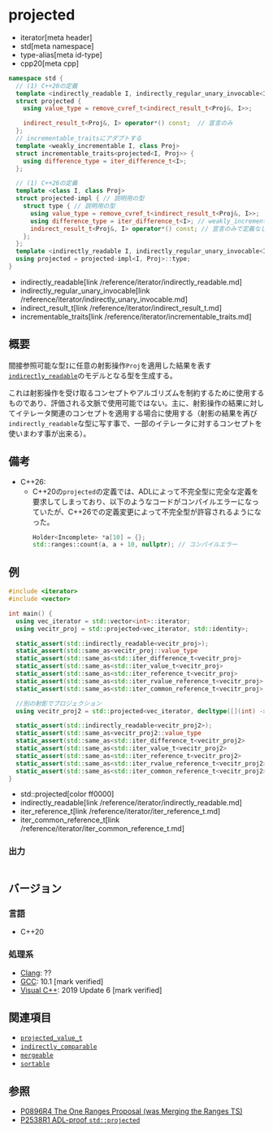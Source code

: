 # projected
* iterator[meta header]
* std[meta namespace]
* type-alias[meta id-type]
* cpp20[meta cpp]

```cpp
namespace std {
  // (1) C++20の定義
  template <indirectly_readable I, indirectly_regular_unary_invocable<I> Proj>
  struct projected {
    using value_type = remove_cvref_t<indirect_result_t<Proj&, I>>;

    indirect_result_t<Proj&, I> operator*() const;	// 宣言のみ
  };
  // incrementable_traitsにアダプトする
  template <weakly_incrementable I, class Proj>
  struct incrementable_traits<projected<I, Proj>> {
    using difference_type = iter_difference_t<I>;
  };

  // (1) C++26の定義
  template <class I, class Proj>
  struct projected-impl { // 説明用の型
    struct type { // 説明用の型
      using value_type = remove_cvref_t<indirect_result_t<Proj&, I>>;
      using difference_type = iter_difference_t<I>; // weakly_incrementableをモデル化する場合にのみ存在する
      indirect_result_t<Proj&, I> operator*() const; // 宣言のみで定義なし
    };
  };
  template <indirectly_readable I, indirectly_regular_unary_invocable<I> Proj>
  using projected = projected-impl<I, Proj>::type;
}
```
* indirectly_readable[link /reference/iterator/indirectly_readable.md]
* indirectly_regular_unary_invocable[link /reference/iterator/indirectly_unary_invocable.md]
* indirect_result_t[link /reference/iterator/indirect_result_t.md]
* incrementable_traits[link /reference/iterator/incrementable_traits.md]

## 概要

間接参照可能な型`I`に任意の射影操作`Proj`を適用した結果を表す[`indirectly_readable`](/reference/iterator/indirectly_readable.md)のモデルとなる型を生成する。

これは射影操作を受け取るコンセプトやアルゴリズムを制約するために使用するものであり、評価される文脈で使用可能ではない。主に、射影操作の結果に対してイテレータ関連のコンセプトを適用する場合に使用する（射影の結果を再び`indirectly_readable`な型に写す事で、一部のイテレータに対するコンセプトを使いまわす事が出来る）。


## 備考
- C++26:
    - C++20の`projected`の定義では、ADLによって不完全型に完全な定義を要求してしまっており、以下のようなコードがコンパイルエラーになっていたが、C++26での定義変更によって不完全型が許容されるようになった。
        ```cpp
        Holder<Incomplete> *a[10] = {};
        std::ranges::count(a, a + 10, nullptr); // コンパイルエラー
        ```

## 例
```cpp example
#include <iterator>
#include <vector>

int main() {
  using vec_iterator = std::vector<int>::iterator;
  using vecitr_proj = std::projected<vec_iterator, std::identity>;

  static_assert(std::indirectly_readable<vecitr_proj>);
  static_assert(std::same_as<vecitr_proj::value_type                  , int>);
  static_assert(std::same_as<std::iter_difference_t<vecitr_proj>      , std::ptrdiff_t>);
  static_assert(std::same_as<std::iter_value_t<vecitr_proj>           , int>);
  static_assert(std::same_as<std::iter_reference_t<vecitr_proj>       , int&>);
  static_assert(std::same_as<std::iter_rvalue_reference_t<vecitr_proj>, int&&>);
  static_assert(std::same_as<std::iter_common_reference_t<vecitr_proj>, int&>);

  //別の射影でプロジェクション
  using vecitr_proj2 = std::projected<vec_iterator, decltype([](int) -> double { return 0.0;})>;

  static_assert(std::indirectly_readable<vecitr_proj2>);
  static_assert(std::same_as<vecitr_proj2::value_type                  , double>);
  static_assert(std::same_as<std::iter_difference_t<vecitr_proj2>      , std::ptrdiff_t>);
  static_assert(std::same_as<std::iter_value_t<vecitr_proj2>           , double>);
  static_assert(std::same_as<std::iter_reference_t<vecitr_proj2>       , double>);
  static_assert(std::same_as<std::iter_rvalue_reference_t<vecitr_proj2>, double>);
  static_assert(std::same_as<std::iter_common_reference_t<vecitr_proj2>, double>);
}
```
* std::projected[color ff0000]
* indirectly_readable[link /reference/iterator/indirectly_readable.md]
* iter_reference_t[link /reference/iterator/iter_reference_t.md]
* iter_common_reference_t[link /reference/iterator/iter_common_reference_t.md]

### 出力
```
```

## バージョン
### 言語
- C++20

### 処理系
- [Clang](/implementation.md#clang): ??
- [GCC](/implementation.md#gcc): 10.1 [mark verified]
- [Visual C++](/implementation.md#visual_cpp): 2019 Update 6 [mark verified]

## 関連項目

- [`projected_value_t`](projected_value_t.md)
- [`indirectly_comparable`](indirectly_comparable.md)
- [`mergeable`](mergeable.md)
- [`sortable`](sortable.md)

## 参照

- [P0896R4 The One Ranges Proposal (was Merging the Ranges TS)](http://www.open-std.org/jtc1/sc22/wg21/docs/papers/2018/p0896r4.pdf)
- [P2538R1 ADL-proof `std::projected`](http://open-std.org/jtc1/sc22/wg21/docs/papers/2022/p2538r1.html)
